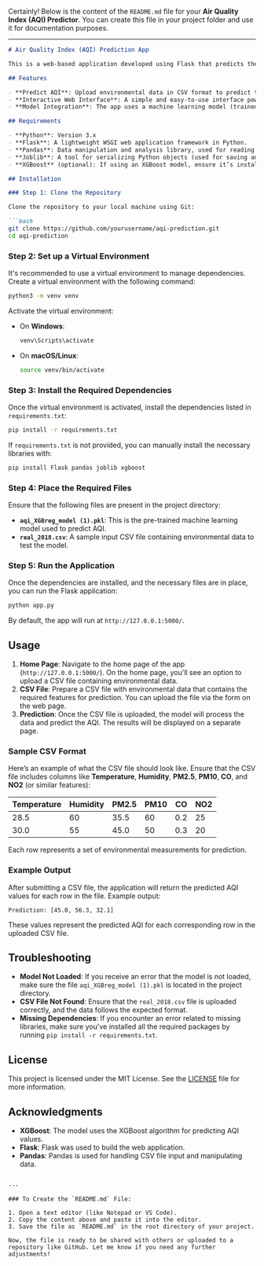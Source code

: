 Certainly! Below is the content of the `README.md` file for your **Air Quality Index (AQI) Predictor**. You can create this file in your project folder and use it for documentation purposes.

---

```markdown
# Air Quality Index (AQI) Prediction App

This is a web-based application developed using Flask that predicts the Air Quality Index (AQI) based on environmental data. The app utilizes a pre-trained machine learning model to predict AQI values, which can be displayed in a user-friendly interface.

## Features

- **Predict AQI**: Upload environmental data in CSV format to predict the AQI using a pre-trained machine learning model.
- **Interactive Web Interface**: A simple and easy-to-use interface powered by Flask.
- **Model Integration**: The app uses a machine learning model (trained on air quality data) to make predictions.

## Requirements

- **Python**: Version 3.x
- **Flask**: A lightweight WSGI web application framework in Python.
- **Pandas**: Data manipulation and analysis library, used for reading and processing CSV files.
- **Joblib**: A tool for serializing Python objects (used for saving and loading the trained machine learning model).
- **XGBoost** (optional): If using an XGBoost model, ensure it’s installed.

## Installation

### Step 1: Clone the Repository

Clone the repository to your local machine using Git:

```bash
git clone https://github.com/yourusername/aqi-prediction.git
cd aqi-prediction
```

### Step 2: Set up a Virtual Environment

It's recommended to use a virtual environment to manage dependencies. Create a virtual environment with the following command:

```bash
python3 -m venv venv
```

Activate the virtual environment:

- On **Windows**:
  ```bash
  venv\Scripts\activate
  ```
- On **macOS/Linux**:
  ```bash
  source venv/bin/activate
  ```

### Step 3: Install the Required Dependencies

Once the virtual environment is activated, install the dependencies listed in `requirements.txt`:

```bash
pip install -r requirements.txt
```

If `requirements.txt` is not provided, you can manually install the necessary libraries with:

```bash
pip install Flask pandas joblib xgboost
```

### Step 4: Place the Required Files

Ensure that the following files are present in the project directory:

- **`aqi_XGBreg_model (1).pkl`**: This is the pre-trained machine learning model used to predict AQI.
- **`real_2018.csv`**: A sample input CSV file containing environmental data to test the model.

### Step 5: Run the Application

Once the dependencies are installed, and the necessary files are in place, you can run the Flask application:

```bash
python app.py
```

By default, the app will run at `http://127.0.0.1:5000/`.

## Usage

1. **Home Page**: Navigate to the home page of the app (`http://127.0.0.1:5000/`). On the home page, you'll see an option to upload a CSV file containing environmental data.
2. **CSV File**: Prepare a CSV file with environmental data that contains the required features for prediction. You can upload the file via the form on the web page.
3. **Prediction**: Once the CSV file is uploaded, the model will process the data and predict the AQI. The results will be displayed on a separate page.

### Sample CSV Format

Here’s an example of what the CSV file should look like. Ensure that the CSV file includes columns like **Temperature**, **Humidity**, **PM2.5**, **PM10**, **CO**, and **NO2** (or similar features):

| Temperature | Humidity | PM2.5 | PM10 | CO  | NO2 |
|-------------|----------|-------|------|-----|-----|
| 28.5        | 60       | 35.5  | 60   | 0.2 | 25  |
| 30.0        | 55       | 45.0  | 50   | 0.3 | 20  |

Each row represents a set of environmental measurements for prediction.

### Example Output

After submitting a CSV file, the application will return the predicted AQI values for each row in the file. Example output:

```
Prediction: [45.0, 56.3, 32.1]
```

These values represent the predicted AQI for each corresponding row in the uploaded CSV file.

## Troubleshooting

- **Model Not Loaded**: If you receive an error that the model is not loaded, make sure the file `aqi_XGBreg_model (1).pkl` is located in the project directory.
- **CSV File Not Found**: Ensure that the `real_2018.csv` file is uploaded correctly, and the data follows the expected format.
- **Missing Dependencies**: If you encounter an error related to missing libraries, make sure you've installed all the required packages by running `pip install -r requirements.txt`.

## License

This project is licensed under the MIT License. See the [LICENSE](LICENSE) file for more information.

## Acknowledgments

- **XGBoost**: The model uses the XGBoost algorithm for predicting AQI values.
- **Flask**: Flask was used to build the web application.
- **Pandas**: Pandas is used for handling CSV file input and manipulating data.

```

---

### To Create the `README.md` File:

1. Open a text editor (like Notepad or VS Code).
2. Copy the content above and paste it into the editor.
3. Save the file as `README.md` in the root directory of your project.

Now, the file is ready to be shared with others or uploaded to a repository like GitHub. Let me know if you need any further adjustments!
